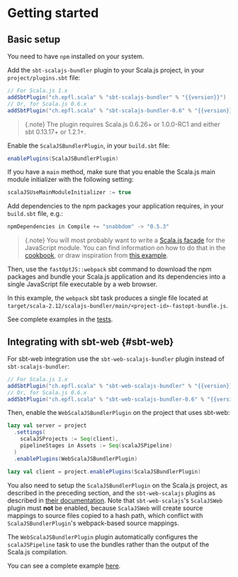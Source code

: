 # Getting started

## Basic setup

You need to have `npm` installed on your system.

Add the `sbt-scalajs-bundler` plugin to your Scala.js project, in your `project/plugins.sbt` file:

~~~ scala expandVars=true
// For Scala.js 1.x
addSbtPlugin("ch.epfl.scala" % "sbt-scalajs-bundler" % "{{version}}")
// Or, for Scala.js 0.6.x
addSbtPlugin("ch.epfl.scala" % "sbt-scalajs-bundler-0.6" % "{{version}}")
~~~

> {.note}
> The plugin requires Scala.js 0.6.26+ or 1.0.0-RC1 and either
> sbt 0.13.17+ or 1.2.1+.

Enable the `ScalaJSBundlerPlugin`, in your `build.sbt` file:

~~~ scala
enablePlugins(ScalaJSBundlerPlugin)
~~~

If you have a `main` method, make sure that you enable the Scala.js main module initializer with the following setting:

~~~ scala
scalaJSUseMainModuleInitializer := true
~~~

Add dependencies to the npm packages your application requires, in your `build.sbt` file, e.g.:

~~~ scala
npmDependencies in Compile += "snabbdom" -> "0.5.3"
~~~

> {.note}
> You will most probably want to write a [Scala.js facade](https://www.scala-js.org/doc/interoperability/facade-types.html#-imports-from-other-javascript-modules)
> for the JavaScript module. You can find information on how to do that in the
> [cookbook](cookbook.md#facade), or draw inspiration from
> [this example](https://github.com/scalacenter/scalajs-bundler/blob/master/sbt-scalajs-bundler/src/sbt-test/sbt-scalajs-bundler/browserless/src/main/scala/uuid/uuid.scala).

Then, use the `fastOptJS::webpack` sbt command to download the npm packages and bundle your Scala.js
application and its dependencies into a single JavaScript file executable by a web browser.

In this example, the `webpack` sbt task produces a single file located at
`target/scala-2.12/scalajs-bundler/main/<project-id>-fastopt-bundle.js`.

See complete examples in the [tests](https://github.com/scalacenter/scalajs-bundler/tree/master/sbt-scalajs-bundler/src/sbt-test/sbt-scalajs-bundler).

## Integrating with sbt-web {#sbt-web}

For sbt-web integration use the `sbt-web-scalajs-bundler` plugin instead of `sbt-scalajs-bundler`:

~~~ scala expandVars=true
// For Scala.js 1.x
addSbtPlugin("ch.epfl.scala" % "sbt-web-scalajs-bundler" % "{{version}}")
// Or, for Scala.js 0.6.x
addSbtPlugin("ch.epfl.scala" % "sbt-web-scalajs-bundler-0.6" % "{{version}}")
~~~

Then, enable the `WebScalaJSBundlerPlugin` on the project that uses sbt-web:

~~~ scala
lazy val server = project
  .settings(
    scalaJSProjects := Seq(client),
    pipelineStages in Assets := Seq(scalaJSPipeline)
  )
  .enablePlugins(WebScalaJSBundlerPlugin)

lazy val client = project.enablePlugins(ScalaJSBundlerPlugin)
~~~

You also need to setup the `ScalaJSBundlerPlugin` on the Scala.js project, as described in the preceding section, and
the `sbt-web-scalajs` plugins as described in [their documentation](https://github.com/vmunier/sbt-web-scalajs).
Note that `sbt-web-scalajs`'s `ScalaJSWeb` plugin must **not** be enabled, because `ScalaJSWeb` will create source
mappings to source files copied to a hash path, which conflict with `ScalaJSBundlerPlugin`'s webpack-based source mappings.

The `WebScalaJSBundlerPlugin` plugin automatically configures the `scalaJSPipeline` task to use
the bundles rather than the output of the Scala.js compilation.

You can see a complete example [here](https://github.com/scalacenter/scalajs-bundler/tree/master/sbt-web-scalajs-bundler/src/sbt-test/sbt-web-scalajs-bundler/play).
